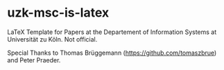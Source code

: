 # uzk-msc-is-latex
LaTeX Template for Papers at the Departement of Information Systems at Universität zu Köln. Not official.

Special Thanks to Thomas Brüggemann (https://github.com/tomaszbrue) and Peter Praeder.
